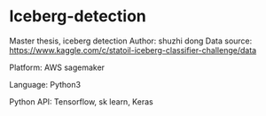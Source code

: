 # Iceberg-detection

Master thesis, iceberg detection
Author: shuzhi dong
Data source: https://www.kaggle.com/c/statoil-iceberg-classifier-challenge/data

Platform: AWS sagemaker

Language: Python3

Python API: Tensorflow, sk learn, Keras
